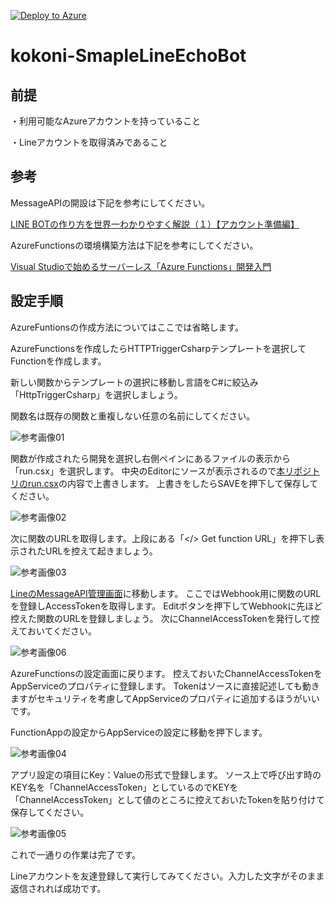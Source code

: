 

[![Deploy to Azure](http://azuredeploy.net/deploybutton.png)](https://portal.azure.com/#create/Microsoft.Template/uri/https%3A%2F%2Fraw.githubusercontent.com%2Fkingkino%2Fkokoni-SmapleLineEchoBot%2Fmaster%2Flinebot.json)

# kokoni-SmapleLineEchoBot

## 前提

・利用可能なAzureアカウントを持っていること

・Lineアカウントを取得済みであること

## 参考

MessageAPIの開設は下記を参考にしてください。

[LINE BOTの作り方を世界一わかりやすく解説（１）【アカウント準備編】](http://qiita.com/yoshizaki_kkgk/items/bd4277d3943200beab26)

AzureFunctionsの環境構築方法は下記を参考にしてください。

[Visual Studioで始めるサーバーレス「Azure Functions」開発入門](http://www.buildinsider.net/pr/microsoft/azure/dictionary06)


## 設定手順

AzureFuntionsの作成方法についてはここでは省略します。

AzureFunctionsを作成したらHTTPTriggerCsharpテンプレートを選択してFunctionを作成します。

新しい関数からテンプレートの選択に移動し言語をC#に絞込み「HttpTriggerCsharp」を選択しましょう。

関数名は既存の関数と重複しない任意の名前にしてください。

![参考画像01](https://github.com/kingkino/kokoni-SmapleLineEchoBot/blob/master/refer01.png)

関数が作成されたら開発を選択し右側ペインにあるファイルの表示から「run.csx」を選択します。
中央のEditorにソースが表示されるので[本リポジトリのrun.csx](https://github.com/kingkino/kokoni-SmapleLineEchoBot/blob/master/kokoni-SampleLineEchoBot/kokoni-SampleLineEchoBot/HttpTriggerCSharp/run.csx)の内容で上書きします。
上書きをしたらSAVEを押下して保存してください。

![参考画像02](https://github.com/kingkino/kokoni-SmapleLineEchoBot/blob/master/refer02.png)

次に関数のURLを取得します。上段にある「</> Get function URL」を押下し表示されたURLを控えて起きましょう。

![参考画像03](https://github.com/kingkino/kokoni-SmapleLineEchoBot/blob/master/refer03.png)

[LineのMessageAPI管理画面](https://business.line.me/ja/services/bot)に移動します。
ここではWebhook用に関数のURLを登録しAccessTokenを取得します。
Editボタンを押下してWebhookに先ほど控えた関数のURLを登録しましょう。
次にChannelAccessTokenを発行して控えておいてください。

![参考画像06](https://github.com/kingkino/kokoni-SmapleLineEchoBot/blob/master/refer06.png)

AzureFunctionsの設定画面に戻ります。
控えておいたChannelAccessTokenをAppServiceのプロパティに登録します。
Tokenはソースに直接記述しても動きますがセキュリティを考慮してAppServiceのプロパティに追加するほうがいいです。

FunctionAppの設定からAppServiceの設定に移動を押下します。

![参考画像04](https://github.com/kingkino/kokoni-SmapleLineEchoBot/blob/master/refer04.png)

アプリ設定の項目にKey：Valueの形式で登録します。
ソース上で呼び出す時のKEY名を「ChannelAccessToken」としているのでKEYを「ChannelAccessToken」として値のところに控えておいたTokenを貼り付けて保存してください。

![参考画像05](https://github.com/kingkino/kokoni-SmapleLineEchoBot/blob/master/refer05.png)

これで一通りの作業は完了です。

Lineアカウントを友達登録して実行してみてください。入力した文字がそのまま返信されれば成功です。
